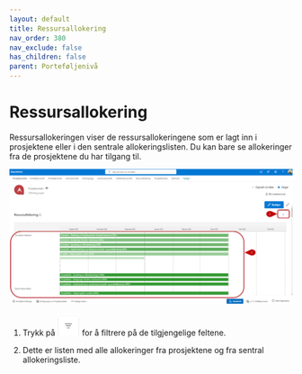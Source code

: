 ```yaml
---
layout: default
title: Ressursallokering
nav_order: 380
nav_exclude: false
has_children: false
parent: Porteføljenivå
---
```


# Ressursallokering

Ressursallokeringen viser de ressursallokeringene som er lagt inn i
prosjektene eller i den sentrale allokeringslisten. Du kan bare se
allokeringer fra de prosjektene du har tilgang til.

![](./media/3.8-Ressursallokering.png)

1. Trykk på ![](./media/FiltrerKnapp.png) for å filtrere på de tilgjengelige feltene.

2. Dette er listen med alle allokeringer fra prosjektene og fra sentral allokeringsliste.


